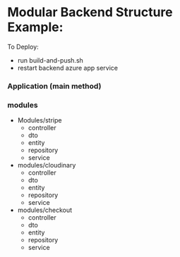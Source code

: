 # Modular Backend Structure Example:

To Deploy: 
* run build-and-push.sh
* restart backend azure app service

### Application (main method) <br>
### modules <br>
* Modules/stripe
  * controller
  * dto
  * entity
  * repository
  * service
* modules/cloudinary
  * controller
  * dto
  * entity
  * repository
  * service
* modules/checkout
  * controller
  * dto
  * entity
  * repository
  * service